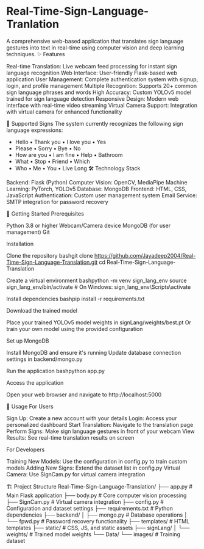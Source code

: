 # Real-Time-Sign-Language-Tranlation
A comprehensive web-based application that translates sign language gestures into text in real-time using computer vision and deep learning techniques.
✨ Features

Real-time Translation: Live webcam feed processing for instant sign language recognition
Web Interface: User-friendly Flask-based web application
User Management: Complete authentication system with signup, login, and profile management
Multiple Recognition: Supports 20+ common sign language phrases and words
High Accuracy: Custom YOLOv5 model trained for sign language detection
Responsive Design: Modern web interface with real-time video streaming
Virtual Camera Support: Integration with virtual camera for enhanced functionality

🎯 Supported Signs
The system currently recognizes the following sign language expressions:
- Hello          • Thank you      • I love you     • Yes
- Please         • Sorry          • Bye            • No
- How are you    • I am fine      • Help           • Bathroom
- What           • Stop           • Friend         • Which
- Who            • Me             • You            • Live Long
🛠️ Technology Stack

Backend: Flask (Python)
Computer Vision: OpenCV, MediaPipe
Machine Learning: PyTorch, YOLOv5
Database: MongoDB
Frontend: HTML, CSS, JavaScript
Authentication: Custom user management system
Email Service: SMTP integration for password recovery

🚀 Getting Started
Prerequisites

Python 3.8 or higher
Webcam/Camera device
MongoDB (for user management)
Git

Installation

Clone the repository
bashgit clone https://github.com/Jayadeep2004/Real-Time-Sign-Language-Translation.git
cd Real-Time-Sign-Language-Translation

Create a virtual environment
bashpython -m venv sign_lang_env
source sign_lang_env/bin/activate  # On Windows: sign_lang_env\Scripts\activate

Install dependencies
bashpip install -r requirements.txt

Download the trained model

Place your trained YOLOv5 model weights in signLang/weights/best.pt
Or train your own model using the provided configuration


Set up MongoDB

Install MongoDB and ensure it's running
Update database connection settings in backend/mongo.py


Run the application
bashpython app.py

Access the application

Open your web browser and navigate to http://localhost:5000

📱 Usage
For Users

Sign Up: Create a new account with your details
Login: Access your personalized dashboard
Start Translation: Navigate to the translation page
Perform Signs: Make sign language gestures in front of your webcam
View Results: See real-time translation results on screen

For Developers

Training New Models: Use the configuration in config.py to train custom models
Adding New Signs: Extend the dataset list in config.py
Virtual Camera: Use SignCam.py for virtual camera integration

🏗️ Project Structure
Real-Time-Sign-Language-Translation/
├── app.py                 # Main Flask application
├── body.py               # Core computer vision processing
├── SignCam.py            # Virtual camera integration
├── config.py             # Configuration and dataset settings
├── requirements.txt      # Python dependencies
├── backend/
│   ├── mongo.py          # Database operations
│   └── fpwd.py           # Password recovery functionality
├── templates/            # HTML templates
├── static/               # CSS, JS, and static assets
├── signLang/
│   └── weights/          # Trained model weights
└── Data/
    └── images/           # Training dataset
